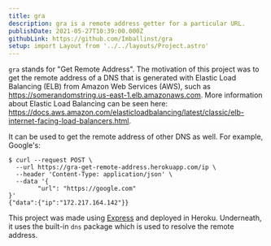 ```yaml
---
title: gra
description: gra is a remote address getter for a particular URL.
publishDate: 2021-05-27T10:39:00.000Z
githubLink: https://github.com/Imballinst/gra
setup: import Layout from '../../layouts/Project.astro'
---
```


`gra` stands for "Get Remote Address". The motivation of this project was to get the remote address of a DNS that is generated with Elastic Load Balancing (ELB) from Amazon Web Services (AWS), such as https://somerandomstring.us-east-1.elb.amazonaws.com. More information about Elastic Load Balancing can be seen here: https://docs.aws.amazon.com/elasticloadbalancing/latest/classic/elb-internet-facing-load-balancers.html.

It can be used to get the remote address of other DNS as well. For example, Google's:

```shell
$ curl --request POST \
  --url https://gra-get-remote-address.herokuapp.com/ip \
  --header 'Content-Type: application/json' \
  --data '{
        "url": "https://google.com"
}'
{"data":{"ip":"172.217.164.142"}}
```

This project was made using [Express](http://expressjs.com) and deployed in Heroku. Underneath, it uses the built-in `dns` package which is used to resolve the remote address.
